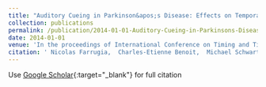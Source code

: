 ```yaml
---
title: "Auditory Cueing in Parkinson&apos;s Disease: Effects on Temporal Processing and Spontaneous Theta Oscillations"
collection: publications
permalink: /publication/2014-01-01-Auditory-Cueing-in-Parkinsons-Disease-Effects-on-Temporal-Processing-and-Spontaneous-Theta-Oscillations
date: 2014-01-01
venue: 'In the proceedings of International Conference on Timing and Time Perception'
citation: ' Nicolas Farrugia,  Charles-Etienne Benoit,  Michael Schwartze,  Marc Pell,  Hellmuth Obrig,  Simone Dalla,  Sonja Kotz, &quot;Auditory Cueing in Parkinson&amp;apos;s Disease: Effects on Temporal Processing and Spontaneous Theta Oscillations.&quot; In the proceedings of International Conference on Timing and Time Perception, 2014.'
---
```

Use [Google Scholar](https://scholar.google.com/scholar?q=Auditory+Cueing+in+Parkinson&#x27;s+Disease:+Effects+on+Temporal+Processing+and+Spontaneous+Theta+Oscillations){:target="_blank"} for full citation